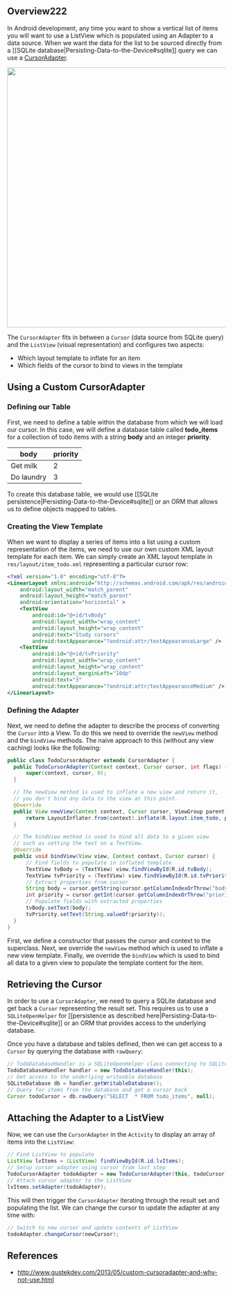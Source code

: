 ## Overview222

In Android development, any time you want to show a vertical list of items you will want to use a ListView which is populated using an Adapter to a data source. When we want the data for the list to be sourced directly from a [[SQLite database|Persisting-Data-to-the-Device#sqlite]] query we can use a [CursorAdapter](http://developer.android.com/reference/android/widget/CursorAdapter.html).

<img src="https://i.imgur.com/mk82Jd2.jpg" width="600" />

The `CursorAdapter` fits in between a `Cursor` (data source from SQLite query) and the `ListView` (visual representation) and configures two aspects:

 * Which layout template to inflate for an item
 * Which fields of the cursor to bind to views in the template

## Using a Custom CursorAdapter

### Defining our Table

First, we need to define a table within the database from which we will load our cursor. In this case, we will define a database table called **todo_items** for a collection of todo items with a string **body** and an integer **priority**. 

| body     | priority | 
| ------   |--------- |
| Get milk | 2        |
| Do laundry | 3      |

To create this database table, we would use [[SQLite persistence|Persisting-Data-to-the-Device#sqlite]] or an ORM that allows us to define objects mapped to tables. 

### Creating the View Template

When we want to display a series of items into a list using a custom representation of the items, we need to use our own custom XML layout template for each item. We can simply create an XML layout template in `res/layout/item_todo.xml` representing a particular cursor row:

```xml
<?xml version="1.0" encoding="utf-8"?>
<LinearLayout xmlns:android="http://schemas.android.com/apk/res/android"
    android:layout_width="match_parent"
    android:layout_height="match_parent"
    android:orientation="horizontal" >
    <TextView
        android:id="@+id/tvBody"
        android:layout_width="wrap_content"
        android:layout_height="wrap_content"
        android:text="Study cursors"
        android:textAppearance="?android:attr/textAppearanceLarge" />
    <TextView
        android:id="@+id/tvPriority"
        android:layout_width="wrap_content"
        android:layout_height="wrap_content"
        android:layout_marginLeft="10dp"
        android:text="3"
        android:textAppearance="?android:attr/textAppearanceMedium" />
</LinearLayout>
```

### Defining the Adapter

Next, we need to define the adapter to describe the process of converting the `Cursor` into a View. To do this we need to override the `newView` method and the `bindView` methods. The naive approach to this (without any view caching) looks like the following:

```java
public class TodoCursorAdapter extends CursorAdapter {
  public TodoCursorAdapter(Context context, Cursor cursor, int flags) {
      super(context, cursor, 0);
  }

  // The newView method is used to inflate a new view and return it, 
  // you don't bind any data to the view at this point. 
  @Override
  public View newView(Context context, Cursor cursor, ViewGroup parent) {
      return LayoutInflater.from(context).inflate(R.layout.item_todo, parent, false);
  }

  // The bindView method is used to bind all data to a given view
  // such as setting the text on a TextView. 
  @Override
  public void bindView(View view, Context context, Cursor cursor) {
      // Find fields to populate in inflated template
      TextView tvBody = (TextView) view.findViewById(R.id.tvBody);
      TextView tvPriority = (TextView) view.findViewById(R.id.tvPriority);
      // Extract properties from cursor
      String body = cursor.getString(cursor.getColumnIndexOrThrow("body"));
      int priority = cursor.getInt(cursor.getColumnIndexOrThrow("priority"));
      // Populate fields with extracted properties
      tvBody.setText(body);
      tvPriority.setText(String.valueOf(priority));
  }
}
```

First, we define a constructor that passes the cursor and context to the superclass. Next, we override the `newView` method which is used to inflate a new view template. Finally, we override the `bindView` which is used to bind all data to a given view to populate the template content for the item.

## Retrieving the Cursor

In order to use a `CursorAdapter`, we need to query a SQLite database and get back a `Cursor` representing the result set. This requires us to use a `SQLiteOpenHelper` for [[persistence as described here|Persisting-Data-to-the-Device#sqlite]] or an ORM that provides access to the underlying database. 

Once you have a database and tables defined, then we can get access to a `Cursor` by querying the database with `rawQuery`:

```java
// TodoDatabaseHandler is a SQLiteOpenHelper class connecting to SQLite
TodoDatabaseHandler handler = new TodoDatabaseHandler(this);
// Get access to the underlying writeable database
SQLiteDatabase db = handler.getWritableDatabase();
// Query for items from the database and get a cursor back
Cursor todoCursor = db.rawQuery("SELECT  * FROM todo_items", null);
```

## Attaching the Adapter to a ListView

Now, we can use the `CursorAdapter` in the `Activity` to display an array of items into the `ListView`:

```java
// Find ListView to populate
ListView lvItems = (ListView) findViewById(R.id.lvItems);
// Setup cursor adapter using cursor from last step
TodoCursorAdapter todoAdapter = new TodoCursorAdapter(this, todoCursor);
// Attach cursor adapter to the ListView 
lvItems.setAdapter(todoAdapter);
```

This will then trigger the `CursorAdapter` iterating through the result set and populating the list. We can change the cursor to update the adapter at any time with:

```java
// Switch to new cursor and update contents of ListView
todoAdapter.changeCursor(newCursor);
```

## References

* <http://www.gustekdev.com/2013/05/custom-cursoradapter-and-why-not-use.html>